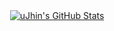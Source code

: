 
<div align="center">
  <a href="https://github.com/uJhin">
    <img alt="uJhin's GitHub Stats" src="https://github-readme-stats.vercel.app/api?username=uJhin&show_icons=true&theme=highcontrast">
<!--     <br/><br/> -->
<!--     <img alt="Banner" src="images/Banner.png"> -->
  </a>  
</div>


<!-- Last -->

<!--
<div align="center">
  <h3>I'm ready to die</h3>
</div>
<div align="right">
  <i>Harry Potter and the Deathly Hallows: Part 2 (2011)</i>
</div>
-->

<!--
# You-Jhin
You-Jhin's GitHub page
## Profile
- [GitHub](https://github.com/uJhin)
- email: `ujhin942@gmail.com`
-->

